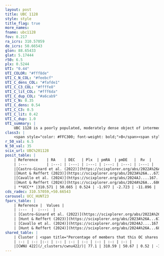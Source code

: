 ```yaml
---
layout: post
title: UBC 1128
style: style
title_flag: true
more_names: 
fname: ubc1128
fov: 0.217
ra_icrs: 310.57059
de_icrs: 50.66543
glon: 88.65433
glat: 5.17444
r50: 6.5
plx: 0.5244
UTI: "0.44"
UTI_COLOR: "#fff8de"
UTI_C_N_COL: "#feebcf"
UTI_C_dens_COL: "#fafde1"
UTI_C_C3_COL: "#ffffe8"
UTI_C_lit_COL: "#fff6da"
UTI_C_dup_COL: "#a6cab9"
UTI_C_N: 0.35
UTI_C_dens: 0.54
UTI_C_C3: 0.5
UTI_C_lit: 0.42
UTI_C_dup: 1.0
UTI_summary: |
    UBC 1128 is a poorly populated, moderately dense object of intermediate C3 quality. It was recently reported in the literature. This object shares a large percentage of members with a later reported entry.
class3: |
    <span style="color: #FFC300; font-weight: bold;">B</span><span style="color: #FFC300; font-weight: bold;">B</span>
r_50_val: 6.5
N_50_val: 35
scix_url: UBC%201128
posit_table: |
    | Reference    | RA    | DEC   | Plx  | pmRA  | pmDE   |  Rv  |
    | :---         | :---: | :---: | :---: | :---: | :---: | :---: |
    |[Castro-Ginard et al. (2022)](https://scixplorer.org/abs/2022A%26A...661A.118C) | 310.58 | 50.66 | 0.52 | -1.97 | -2.74 | -- |
    |[Hunt & Reffert (2023)](https://scixplorer.org/abs/2023A%26A...673A.114H) | 310.634 | 50.678 | 0.518 | -1.988 | -2.749 | -11.911 |
    |[Cavallo et al. (2024)](https://scixplorer.org/abs/2024AJ....167...12C) | 310.573 | 50.659 | 0.517 | -- | -- | -- |
    |[Hunt & Reffert (2024)](https://scixplorer.org/abs/2024A%26A...686A..42H) | 310.634 | 50.678 | 0.518 | -1.988 | -2.749 | -11.911 |
    | **UCC** |310.571 | 50.665 | 0.524 | -1.977 | -2.723 | -11.896 | 
cds_radec: 310.57059,+50.66543
carousel: UCC_HUNT23
fpars_table: |
    | Reference |  Values |
    | :---  |  :---:  |
    | [Castro-Ginard et al. (2022)](https://scixplorer.org/abs/2022A%26A...661A.118C) | `AV=1.628, Dist=2040, logAge=7.809` |
    | [Hunt & Reffert (2023)](https://scixplorer.org/abs/2023A%26A...673A.114H) | `AV50=1.744, diffAV50=0.876, MOD50=11.303, logAge50=7.771` |
    | [Cavallo et al. (2024)](https://scixplorer.org/abs/2024AJ....167...12C) | `AV50=1.75, dMod50=11.33, logAge50=8.09, [Fe/H]50=0.44` |
    | [Hunt & Reffert (2024)](https://scixplorer.org/abs/2024A%26A...686A..42H) | `MassJ=195.134` |
shared_table: |
    | Cluster | <span title="Percentage of members that this OC shares with the ones listed">%</span>   | RA   | DEC   | Plx   | pmRA  | pmDE  | Rv | UTI |
    | :-: | :-: |:-: | :-: | :-: | :-: | :-: | :-: | :-: |
    |[CWNU 422](/_clusters/cwnu422/)| 77.1 | 310.59 | 50.67 | 0.52 | -1.97 | -2.75 | -- |0.0 |
---
```

